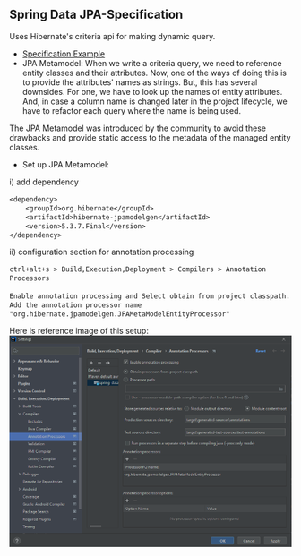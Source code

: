 ## Spring Data JPA-Specification
Uses Hibernate's criteria api for making dynamic query.

- [Specification Example](./src/main/java/com/app/springdataexp/specexp)
- JPA Metamodel: When we write a criteria query, we need to reference entity classes and their attributes. Now, one of
  the ways of doing this is to provide the attributes' names as strings.
  But, this has several downsides. For one, we have to look up the names of entity attributes. And, in case a column name
  is changed later in the project lifecycle, we have to refactor each query where the name is being used.

The JPA Metamodel was introduced by the community to avoid these drawbacks and provide static access to the metadata of
the managed entity classes.

- Set up JPA Metamodel:

i) add dependency
```
<dependency>
    <groupId>org.hibernate</groupId>
    <artifactId>hibernate-jpamodelgen</artifactId>
    <version>5.3.7.Final</version>
</dependency>
```
ii) configuration section for annotation processing
```
ctrl+alt+s > Build,Execution,Deployment > Compilers > Annotation Processors

Enable annotation processing and Select obtain from project classpath. 
Add the annotation processor name "org.hibernate.jpamodelgen.JPAMetaModelEntityProcessor"
```
Here is reference image of this setup:
![jpa metamodel setup in idea](/public/jpa-metamodel-setup.png "WELCOME TO JUNGLE")
